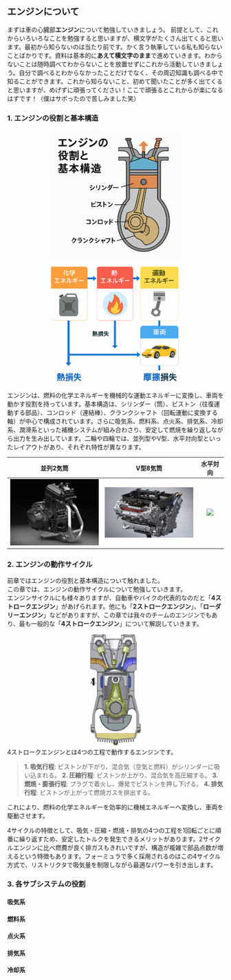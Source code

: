 ## エンジンについて
まずは車の心臓部**エンジン**について勉強していきましょう。
前提として、これからいろいろなことを勉強すると思いますが、横文字がたくさん出てくると思います。最初から知らないのは当たり前です。かく言う執筆している私も知らないことばかりです。資料は基本的に**あえて横文字のまま**で進めていきます。わからないことは随時調べてわからないことを放置せずにこれから活動していきましょう。自分で調べるとわからなかったことだけでなく、その周辺知識も調べる中で知ることができます。これから知らないこと、初めて聞いたことが多く出てくると思いますが、めげずに頑張ってください！ここで頑張るとこれからが楽になるはずです！（僕はサボったので苦しみました笑）

### 1. エンジンの役割と基本構造
<div style="text-align: center;">
    <img src="image.png" width='300'> <img src="image-1.png" width='300'>
</div>
エンジンは、燃料の化学エネルギーを機械的な運動エネルギーに変換し、車両を動かす役割を持っています。基本構造は、シリンダー（筒）、ピストン（往復運動する部品）、コンロッド（連結棒）、クランクシャフト（回転運動に変換する軸）が中心で構成されています。さらに吸気系、燃料系、点火系、排気系、冷却系、潤滑系といった補機システムが組み合わさり、安定して燃焼を繰り返しながら出力を生み出しています。二輪や四輪では、並列型やV型、水平対向型といったレイアウトがあり、それぞれ特性が異なります。  

|並列2気筒|V型8気筒|水平対向|
|:---:|:---:|:---:|
|<img src="image-2.png" width='240'>|<img src="image-3.png" width='240'>|<img src="image-4.png" width='240'>|

### 2. エンジンの動作サイクル

前章ではエンジンの役割と基本構造について触れました。  
この章では、エンジンの動作サイクルについて勉強していきます。  
エンジンサイクルにも様々ありますが、自動車やバイクの代表的なのだと「**4ストロークエンジン**」があげられます。他にも「**2ストロークエンジン**」、「**ローダリーエンジン**」などがありますが、この章では我々のチームのエンジンでもあり、最も一般的な「**4ストロークエンジン**」について解説していきます。

 <div style="text-align: center;">
    <img src="4-Stroke-Engine.gif" width="120">
</div>
4ストロークエンジンとは4つの工程で動作するエンジンです。

>**1. 吸気行程**: ピストンが下がり、混合気（空気と燃料）がシリンダーに吸い込まれる。
>**2. 圧縮行程**: ピストンが上がり、混合気を高圧縮する。
>**3. 燃焼・膨張行程**: プラグで着火し、爆発でピストンを押し下げる。
>**4. 排気行程**: ピストンが上がって燃焼ガスを排出する。

これにより、燃料の化学エネルギーを効率的に機械エネルギーへ変換し、車両を駆動させます。

4サイクルの特徴として、吸気・圧縮・燃焼・排気の4つの工程を1回転ごとに順番に繰り返すため、安定したトルクを発生できるメリットがあります。2サイクルエンジンに比べ燃費が良く排ガスもきれいですが、構造が複雑で部品点数が増えるという特徴もあります。フォーミュラで多く採用されるのはこの4サイクル方式で、リストリクタで吸気量を制限しながら最適なパワーを引き出します。

### 3. 各サブシステムの役割
#### 吸気系

#### 燃料系

#### 点火系

#### 排気系

#### 冷却系

